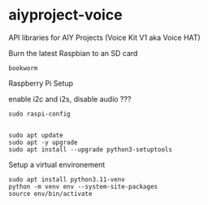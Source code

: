 # aiyproject-voice
API libraries for AIY Projects (Voice Kit V1 aka Voice HAT)


Burn the latest Raspbian to an SD card

    bookworm

Raspberry Pi Setup


enable i2c and i2s, disable audio  ???
    
    sudo raspi-config
    

    sudo apt update
    sudo apt -y upgrade
    sudo apt install --upgrade python3-setuptools

Setup a virtual environement

    sudo apt install python3.11-venv
    python -m venv env --system-site-packages
    source env/bin/activate

